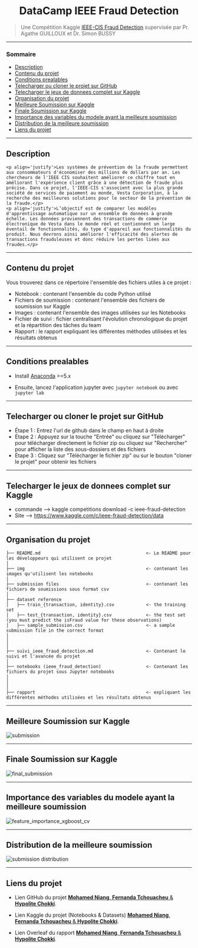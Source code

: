<h1 align="center"> DataCamp IEEE Fraud Detection </h1>


> Une Compétition Kaggle [IEEE-CIS Fraud Detection](https://www.kaggle.com/c/ieee-fraud-detection/overview) supervisée par Pr. Agathe GUILLOUX et Dr. Simon BUSSY

---

### Sommaire
 
- [Description](#description)
- [Contenu du projet](#contenu-du-projet)
- [Conditions prealables](#conditions-prealables)
- [Telecharger ou cloner le projet sur GitHub](#telecharger-ou-cloner-le-projet-sur-gitHub)
- [Telecharger le jeux de donnees complet sur Kaggle](#telecharger-le-jeux-de-donnees-complet-sur-kaggle)
- [Organisation du projet](#organisation-du-projet)
- [Meilleure Soumission sur Kaggle](#meilleure-soumission-sur-kaggle)
- [Finale Soumission sur Kaggle](#finale-soumission-sur-kaggle)
- [Importance des variables du modele ayant la meilleure soumission](#importance-des-variables-du-modele-ayant-la-meilleure-soumission)
- [Distribution de la meilleure soumission](#distribution-de-la-meilleure-soumission)
- [Liens du projet](#liens-du-projet)

---

## Description

```
<p align='justify'>Les systèmes de prévention de la fraude permettent aux consommateurs d'économiser des millions de dollars par an. Les chercheurs de l'IEEE CIS souhaitent améliorer ce chiffre tout en améliorant l'expérience client grâce à une détection de fraude plus précise. Dans ce projet, l'IEEE-CIS s'associent avec la plus grande société de services de paiement au monde, Vesta Corporation, à la recherche des meilleures solutions pour le secteur de la prévention de la fraude.</p>
<p align='justify'>L’objectif est de comparer les modèles d'apprentissage automatique sur un ensemble de données à grande échelle. Les données proviennent des transactions de commerce électronique de Vesta dans le monde réel et contiennent un large éventail de fonctionnalités, du type d'appareil aux fonctionnalités du produit. Nous devrons ainsi améliorer l'efficacité des alertes de transactions frauduleuses et donc réduire les pertes liées aux fraudes.</p>
```

---

## Contenu du projet

Vous trouverez dans ce répertoire l'ensemble des fichiers utiles à ce projet :
  - Notebook : contenant l'ensemble du code Python utilisé
  - Fichiers de soumission : contenant l'ensemble des fichiers de soumission sur Kaggle
  - Images : contenant l'ensemble des images utilisées sur les Notebooks 
  - Fichier de suivi : fichier centralisant l'évolution chronologique du projet et la répartition des tâches du team
  - Rapport : le rapport expliquant les différentes méthodes utilisées et les résultats obtenus

---

## Conditions prealables

- Install [Anaconda](https://www.anaconda.com/download/) >=5.x

- Ensuite, lancez l'application jupyter avec `jupyter notebook` ou avec `jupyter lab`

---

## Telecharger ou cloner le projet sur GitHub

- Étape 1 : Entrez l'url de github dans le champ en haut à droite
- Étape 2 : Appuyez sur la touche "Entrée" ou cliquez sur "Télécharger" pour télécharger directement le fichier zip ou cliquez sur "Rechercher" pour afficher la liste des sous-dossiers et des fichiers
- Étape 3 : Cliquez sur "Télécharger le fichier zip" ou sur le bouton "cloner le projet" pour obtenir les fichiers

---

## Telecharger le jeux de donnees complet sur Kaggle

- commande --> kaggle competitions download -c ieee-fraud-detection
- Site --> https://www.kaggle.com/c/ieee-fraud-detection/data

---

## Organisation du projet

    ├── README.md                                        <- Le README pour les développeurs qui utilisent ce projet
    │
    ├── img                                              <- contenant les images qu'utilisent les notebooks
    │
    ├── submission files                                 <- contenant les fichiers de soumissions sous format csv
    │
    ├── dataset reference
    │   ├── train_{transaction, identity}.csv            <- the training set
    │   ├── test_{transaction, identity}.csv             <- the test set (you must predict the isFraud value for these observations)
    │   ├── sample_submission.csv                        <- a sample submission file in the correct format
    │   
    │   
    │
    ├── suivi_ieee_fraud_detection.md                    <- Contenant le suivi et l'avancée du projet
    │
    ├── notebooks (ieee_fraud_detection)                 <- Contenant les fichiers du projet sous Jupyter notebooks
    │                         
    │                         
    │
    ├── rapport                                          <- expliquant les différentes méthodes utilisées et les résultats obtenus
    
 
 ---
 
## Meilleure Soumission sur Kaggle

![submission](https://user-images.githubusercontent.com/45575893/77119878-b293d600-6a37-11ea-9440-104fbef561f1.PNG)

 ---
 
## Finale Soumission sur Kaggle

![final_submission](https://user-images.githubusercontent.com/45575893/78059672-8ad33500-738a-11ea-86ac-2a70cd6f8c11.PNG)

---

## Importance des variables du modele ayant la meilleure soumission

![feature_importance_xgboost_cv](https://user-images.githubusercontent.com/45575893/77117101-9c831700-6a31-11ea-8879-782f5c7e5895.PNG)

---

## Distribution de la meilleure soumission

![submission distribution](https://user-images.githubusercontent.com/45575893/77117024-76f60d80-6a31-11ea-9277-7b42eb23f240.PNG)

---

## Liens du projet

* Lien GitHub du projet [**Mohamed Niang**, **Fernanda Tchouacheu** & **Hypolite Chokki**](https://github.com/DataCampM2DSSAF/suivi-du-data-camp-equipe-tchouacheu-niang-chokki). 

* Lien Kaggle du projet (Notebooks & Datasets) [**Mohamed Niang**, **Fernanda Tchouacheu** & **Hypolite Chokki**](https://www.kaggle.com/niangmohamed/notebooks). 

* Lien Overleaf du rapport [**Mohamed Niang**, **Fernanda Tchouacheu** & **Hypolite Chokki**](https://www.overleaf.com/read/dthpfnfkfkjf). 

